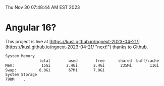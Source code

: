 Thu Nov 30 07:48:44 AM EST 2023

# Angular 16?


This project is live at [https://kusl.github.io/ngnext-2023-04-21/](https://kusl.github.io/ngnext-2023-04-21/ "next!") thanks to Github.

```bash
System Memory
               total        used        free      shared  buff/cache   available
Mem:            15Gi       2.4Gi       2.4Gi       235Mi        11Gi        12Gi
Swap:          8.0Gi        67Mi       7.9Gi
System Storage
798M	.
